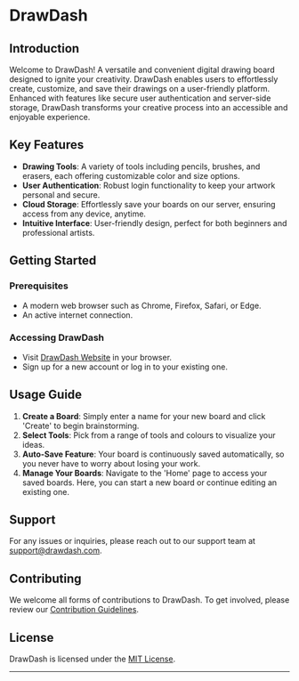 # DrawDash

## Introduction
Welcome to DrawDash! A versatile and convenient digital drawing board designed to ignite your creativity. DrawDash enables users to effortlessly create, customize, and save their drawings on a user-friendly platform. Enhanced with features like secure user authentication and server-side storage, DrawDash transforms your creative process into an accessible and enjoyable experience.

## Key Features
- **Drawing Tools**: A variety of tools including pencils, brushes, and erasers, each offering customizable color and size options.
- **User Authentication**: Robust login functionality to keep your artwork personal and secure.
- **Cloud Storage**: Effortlessly save your boards on our server, ensuring access from any device, anytime.
- **Intuitive Interface**: User-friendly design, perfect for both beginners and professional artists.

## Getting Started

### Prerequisites
- A modern web browser such as Chrome, Firefox, Safari, or Edge.
- An active internet connection.

### Accessing DrawDash
- Visit [DrawDash Website](https://www.drawdash.in/) in your browser.
- Sign up for a new account or log in to your existing one.

## Usage Guide
1. **Create a Board**: Simply enter a name for your new board and click 'Create' to begin brainstorming.
2. **Select Tools**: Pick from a range of tools and colours to visualize your ideas.
3. **Auto-Save Feature**: Your board is continuously saved automatically, so you never have to worry about losing your work.
4. **Manage Your Boards**: Navigate to the 'Home' page to access your saved boards. Here, you can start a new board or continue editing an existing one.

## Support
For any issues or inquiries, please reach out to our support team at [support@drawdash.com](mailto:support@drawdash.com).

## Contributing
We welcome all forms of contributions to DrawDash. To get involved, please review our [Contribution Guidelines](LINK_TO_CONTRIBUTION_GUIDELINES).

## License
DrawDash is licensed under the [MIT License](LINK_TO_LICENSE_FILE).

---
